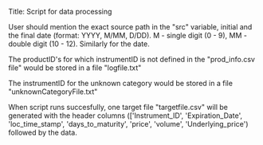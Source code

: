 Title: Script for data processing

User should mention the exact source path in the "src" variable, initial and the final date (format: YYYY, M/MM, D/DD).
M - single digit (0 - 9), MM - double digit (10 - 12). Similarly for the date.

The productID's for which instrumentID is not defined in the "prod_info.csv file" would be stored in a file "logfile.txt"

The instrumentID for the unknown category would be stored in a file "unknownCategoryFile.txt"

When script runs succesfully, one target file "targetfile.csv" will be generated with the header columns
(['Instrument_ID', 'Expiration_Date', 'loc_time_stamp', 'days_to_maturity', 'price', 'volume', 'Underlying_price') followed by the data.
